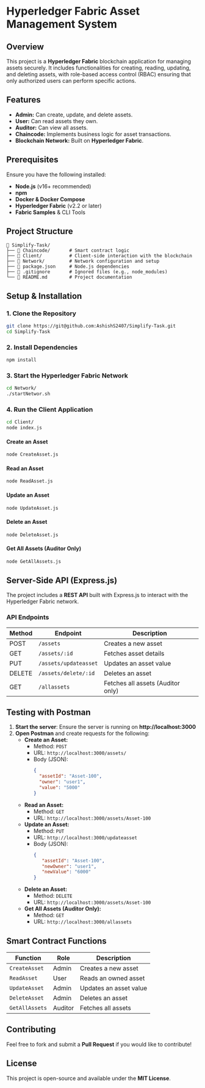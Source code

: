 
# Hyperledger Fabric Asset Management System

## Overview
This project is a **Hyperledger Fabric** blockchain application for managing assets securely. It includes functionalities for creating, reading, updating, and deleting assets, with role-based access control (RBAC) ensuring that only authorized users can perform specific actions.

## Features
- **Admin:** Can create, update, and delete assets.
- **User:** Can read assets they own.
- **Auditor:** Can view all assets.
- **Chaincode:** Implements business logic for asset transactions.
- **Blockchain Network:** Built on **Hyperledger Fabric**.

## Prerequisites
Ensure you have the following installed:
- **Node.js** (v16+ recommended)
- **npm** 
- **Docker & Docker Compose**
- **Hyperledger Fabric** (v2.2 or later)
- **Fabric Samples** & CLI Tools

## Project Structure
```
📂 Simplify-Task/
├── 📂 Chaincode/       # Smart contract logic
├── 📂 Client/          # Client-side interaction with the blockchain
├── 📂 Network/         # Network configuration and setup
├── 📜 package.json     # Node.js dependencies
├── 📜 .gitignore       # Ignored files (e.g., node_modules)
└── 📜 README.md        # Project documentation
```

## Setup & Installation
### 1. Clone the Repository
```sh
git clone https://git@github.com:AshishS2407/Simplify-Task.git
cd Simplify-Task
```

### 2. Install Dependencies
```sh
npm install
```

### 3. Start the Hyperledger Fabric Network
```sh
cd Network/
./startNetwor.sh
```

### 4. Run the Client Application
```sh
cd Client/
node index.js
```

#### Create an Asset
```sh
node CreateAsset.js
```

#### Read an Asset
```sh
node ReadAsset.js
```

#### Update an Asset
```sh
node UpdateAsset.js
```

#### Delete an Asset
```sh
node DeleteAsset.js
```

#### Get All Assets (Auditor Only)
```sh
node GetAllAssets.js
```



## Server-Side API (Express.js)
The project includes a **REST API** built with Express.js to interact with the Hyperledger Fabric network.

### API Endpoints
| Method | Endpoint | Description |
|--------|---------|-------------|
| POST | `/assets` | Creates a new asset |
| GET | `/assets/:id` | Fetches asset details |
| PUT | `/assets/updateasset` | Updates an asset value |
| DELETE | `/assets/delete/:id` | Deletes an asset |
| GET | `/allassets` | Fetches all assets (Auditor only) |

## Testing with Postman
1. **Start the server**: Ensure the server is running on **http://localhost:3000**
2. **Open Postman** and create requests for the following:
   - **Create an Asset:**
     - Method: `POST`
     - URL: `http://localhost:3000/assets/`
     - Body (JSON):
       ```json
       {
         "assetId": "Asset-100",
         "owner": "user1",
         "value": "5000"
       }
       ```
   - **Read an Asset:**
     - Method: `GET`
     - URL: `http://localhost:3000/assets/Asset-100`
   - **Update an Asset:**
     - Method: `PUT`
     - URL: `http://localhost:3000/updateasset`
     - Body (JSON):
       ```json
       {
          "assetId": "Asset-100",
          "newOwner": "user1",
          "newValue": "6000"
       }
       ```
   - **Delete an Asset:**
     - Method: `DELETE`
     - URL: `http://localhost:3000/assets/Asset-100`
   - **Get All Assets (Auditor Only):**
     - Method: `GET`
     - URL: `http://localhost:3000/allassets`

## Smart Contract Functions
| Function       | Role  | Description |
|---------------|-------|-------------|
| `CreateAsset` | Admin | Creates a new asset |
| `ReadAsset`   | User  | Reads an owned asset |
| `UpdateAsset` | Admin | Updates an asset value |
| `DeleteAsset` | Admin | Deletes an asset |
| `GetAllAssets`| Auditor | Fetches all assets |

## Contributing
Feel free to fork and submit a **Pull Request** if you would like to contribute!

## License
This project is open-source and available under the **MIT License**.



